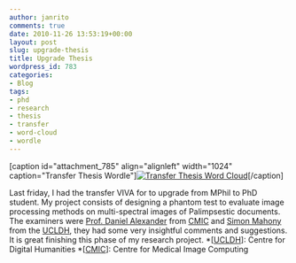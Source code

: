 ```yaml
---
author: janrito
comments: true
date: 2010-11-26 13:53:19+00:00
layout: post
slug: upgrade-thesis
title: Upgrade Thesis
wordpress_id: 783
categories:
- Blog
tags:
- phd
- research
- thesis
- transfer
- word-cloud
- wordle
---
```


[caption id="attachment_785" align="alignleft" width="1024" caption="Transfer Thesis Wordle"][![Transfer Thesis Word Cloud](http://alejandrogiacometti.com/wp-content/uploads/2010/11/word-cloud-1024x422.png)](http://alejandrogiacometti.com/wp-content/uploads/2010/11/word-cloud.png)[/caption]

Last friday, I had the transfer VIVA for to upgrade from MPhil to PhD student. My project consists of designing a phantom test to evaluate image processing methods on multi-spectral images of Palimpsestic documents. The examiners were [Prof. Daniel Alexander](http://www.cs.ucl.ac.uk/staff/d.alexander/) from [CMIC](http://cmic.cs.ucl.ac.uk/) and [Simon Mahony](http://www.ucl.ac.uk/infostudies/simon-mahony/) from the [UCLDH](http://www.ucl.ac.uk/dh/), they had some very insightful comments and suggestions. It is great finishing this phase of my research project.
  *[[UCLDH](http://www.ucl.ac.uk/dh/)]: Centre for Digital Humanities
  *[[CMIC](http://cmic.cs.ucl.ac.uk/)]: Centre for Medical Image Computing
